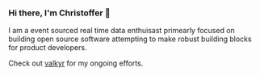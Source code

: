 ### Hi there, I'm Christoffer 👋

I am a event sourced real time data enthuisast primearly focused on building open source software attempting to make robust building blocks for product developers.

Check out [valkyr](https://github.com/kdoemon/valkyr) for my ongoing efforts.

<!--
**kodemon/kodemon** is a ✨ _special_ ✨ repository because its `README.md` (this file) appears on your GitHub profile.

Here are some ideas to get you started:

- 🔭 I’m currently working on ...
- 🌱 I’m currently learning ...
- 👯 I’m looking to collaborate on ...
- 🤔 I’m looking for help with ...
- 💬 Ask me about ...
- 📫 How to reach me: ...
- 😄 Pronouns: ...
- ⚡ Fun fact: ...
-->

